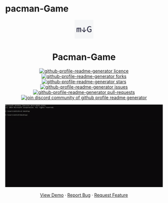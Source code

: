 # pacman-Game


<p align="center">
  <a href="https://ashish2030.github.io/gh-profile-readme-generator">
    <img alt="GitHub Profile Readme Generator" src="./src/images/mdg.png" width="60" />
  </a>
</p>
<h1 align="center">
  Pacman-Game
</h1>

<p align="center">
<a href="https://github.com/ashish2030/github-profile-readme-generator/blob/master/LICENSE" target="blank">
<img src="https://img.shields.io/github/license/ashish2030/github-profile-readme-generator?style=flat-square" alt="github-profile-readme-generator licence" />
</a>
<a href="https://github.com/ashish2030/github-profile-readme-generator/fork" target="blank">
<img src="https://img.shields.io/github/forks/ashish2030/github-profile-readme-generator?style=flat-square" alt="github-profile-readme-generator forks"/>
</a>
<a href="https://github.com/ashish2030/github-profile-readme-generator/stargazers" target="blank">
<img src="https://img.shields.io/github/stars/rahuldkjain/github-profile-readme-generator?style=flat-square" alt="github-profile-readme-generator stars"/>
</a>
<a href="https://github.com/ashish2030/github-profile-readme-generator/issues" target="blank">
<img src="https://img.shields.io/github/issues/rahuldkjain/github-profile-readme-generator?style=flat-square" alt="github-profile-readme-generator issues"/>
</a>
<a href="https://github.com/ashish2030/github-profile-readme-generator/pulls" target="blank">
<img src="https://img.shields.io/github/issues-pr/rahuldkjain/github-profile-readme-generator?style=flat-square" alt="github-profile-readme-generator pull-requests"/>
</a>
<a href="https://discord.gg/HHMs7Eg" target="blank">
<img src="https://img.shields.io/discord/735303195105951764?label=Join%20Community&logo=discord&style=flat-square" alt="join discord community of github profile readme generator"/>
</a>
</p>

<p align="center"><img src="./src/images/ezgif.com-gif-maker.gif" alt="github-profile-readme-generator gif" /></p>

<p align="center">
    <a href="https://github.com/Ashish2030/pacman-Game" target="blank">View Demo</a>
    ·
    <a href="https://github.com/ashish2030/pacman-Game/issues/new/choose">Report Bug</a>
    ·
    <a href="https://github.com/ashish2030/pacman-Game/issues/new/choose">Request Feature</a>
</p>


